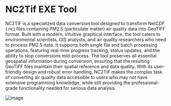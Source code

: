 # NC2Tif EXE Tool

NC2TIF is a specialized data conversion tool designed to transform NetCDF (.nc) files containing PM2.5 (particulate matter) air quality data into GeoTIFF format. Built with a modern, intuitive graphical interface, the tool caters to environmental scientists, GIS analysts, and air quality researchers who need to process PM2.5 data. It supports both single file and batch processing operations, featuring real-time progress tracking, status updates, and the ability to stop conversions mid-process. The tool preserves all essential geospatial information during conversion, ensuring that the resulting GeoTIFF files maintain their spatial reference and data quality. With its user-friendly design and robust error handling, NC2TIF makes the complex task of converting air quality data accessible to users who may not have extensive programming knowledge, while still providing the professional-grade functionality needed for serious data analysis.

![image](https://github.com/user-attachments/assets/f10f02a6-3fd1-44f3-9df5-405d469578cf)
